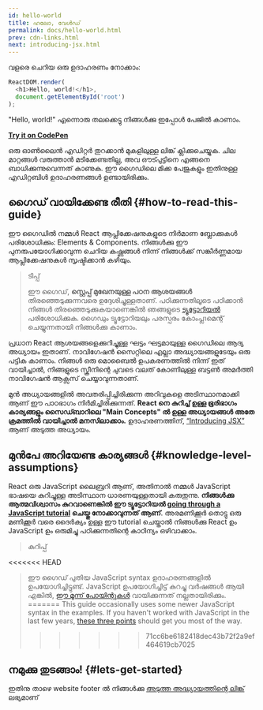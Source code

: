 ```yaml
---
id: hello-world
title: ഹലോ, വേൾഡ്
permalink: docs/hello-world.html
prev: cdn-links.html
next: introducing-jsx.html
---
```


വളരെ ചെറിയ ഒരു ഉദാഹരണം നോക്കാം:

```js
ReactDOM.render(
  <h1>Hello, world!</h1>,
  document.getElementById('root')
);
```

"Hello, world!" എന്നൊരു തലക്കെട്ടു നിങ്ങൾക്കു ഇപ്പോൾ പേജിൽ കാണാം.

**[Try it on CodePen](https://codepen.io/gaearon/pen/rrpgNB?editors=1010)**

ഒരു ഓൺലൈൻ എഡിറ്റർ തുറക്കാൻ മുകളിലുള്ള ലിങ്ക് ക്ലിക്കുചെയ്യുക. ചില മാറ്റങ്ങൾ വരുത്താൻ മടിക്കേണ്ടതില്ല, അവ ഔട്പുട്ടിനെ എങ്ങനെ ബാധിക്കുന്നുവെന്നത് കാണുക. ഈ ഗൈഡിലെ മിക്ക പേജുകളും ഇതിനുള്ള എഡിറ്റബിൾ ഉദാഹരണങ്ങൾ ഉണ്ടായിരിക്കും.


## ഗൈഡ് വായിക്കേണ്ട രീതി {#how-to-read-this-guide}


ഈ ഗൈഡിൽ നമ്മൾ React ആപ്ലിക്കേഷനുകളുടെ നിർമാണ ബ്ലോക്കുകൾ പരിശോധിക്കും: Elements & Components. നിങ്ങൾക്കു ഈ പുനരുപയോഗിക്കാവുന്ന ചെറിയ കഷ്ണങ്ങൾ നിന്ന് നിങ്ങൾക്ക് സങ്കീർണ്ണമായ ആപ്ലിക്കേഷനുകൾ സൃഷ്ടിക്കാൻ കഴിയും.

>ടിപ്പ്
>
>ഈ ഗൈഡ്, **സ്റ്റെപ്പ് മുഖേനയുള്ള പഠന ആശയങ്ങൾ** തിരഞ്ഞെടുക്കുന്നവരെ ഉദ്ദേശിച്ചുള്ളതാണ്. പഠിക്കുന്നതിലൂടെ പഠിക്കാൻ നിങ്ങൾ തിരഞ്ഞെടുക്കുകയാണെങ്കിൽ ഞങ്ങളുടെ [ട്യൂട്ടോറിയൽ](/tutorial/tutorial.html) പരിശോധിക്കുക. ഗൈഡും ട്യൂട്ടോറിയലും പരസ്പരം കോംപ്ലาമെന്റ് ചെയ്യുന്നതായി നിങ്ങൾക്കു കാണാം.

പ്രധാന React ആശയങ്ങളെക്കുറിച്ചുള്ള ഘട്ടം ഘട്ടമായുള്ള ഗൈഡിലെ ആദ്യ അധ്യായം ഇതാണ്. നാവിഗേഷൻ സൈറ്റിലെ എല്ലാ അദ്ധ്യായങ്ങളുടേയും ഒരു പട്ടിക കാണാം. നിങ്ങൾ ഒരു മൊബൈൽ ഉപകരണത്തിൽ നിന്ന് ഇത് വായിച്ചാൽ, നിങ്ങളുടെ സ്ക്രീനിന്റെ ചുവടെ വലത് കോണിലുള്ള ബട്ടൺ അമർത്തി നാവിഗേഷൻ ആക്സസ് ചെയ്യാവുന്നതാണ്.

മുൻ അധ്യായങ്ങളിൽ അവതരിപ്പിച്ചിരിക്കുന്ന അറിവുകളെ അടിസ്ഥാനമാക്കി ആണ് ഈ പാഠഭാഗം നിർമിച്ചിരിക്കുന്നത്. **React നെ കുറിച്ച് ഉള്ള ഭൂരിഭാഗം കാര്യങ്ങളും സൈഡ്ബാറിലെ "Main Concepts" ൽ ഉള്ള അധ്യായങ്ങൾ അതേ ക്രമത്തിൽ വായിച്ചാൽ മനസിലാക്കാം.** ഉദാഹരണത്തിന്, [“Introducing JSX”](/docs/introducing-jsx.html) ആണ് അടുത്ത അധ്യായം.

## മുൻപേ അറിയേണ്ട കാര്യങ്ങൾ {#knowledge-level-assumptions}

React ഒരു JavaScript ലൈബ്രറി ആണ്, അതിനാൽ നമ്മൾ JavaScript ഭാഷയെ കുറിച്ചുള്ള അടിസ്ഥാന ധാരണയുള്ളതായി കരുതുന്നു. **നിങ്ങൾക്കു ആത്മവിശ്വാസം കുറവാണെങ്കിൽ ഈ ട്യൂട്ടോറിയൽ [going through a JavaScript tutorial](https://developer.mozilla.org/en-US/docs/Web/JavaScript/A_re-introduction_to_JavaScript) ചെയ്തു നോക്കാവുന്നത് ആണ്**. അരമണിക്കൂർ തൊട്ടു ഒരു മണിക്കൂർ വരെ ദൈർക്യം ഉള്ള ഈ tutorial ചെയ്താൽ നിങ്ങൾക്കു React ഉം JavaScript ഉം ഒരുമിച്ചു പഠിക്കുന്നതിന്റെ കാഠിന്യം ഒഴിവാക്കാം.

>കുറിപ്പ്
>
<<<<<<< HEAD
>ഈ ഗൈഡ് പുതിയ JavaScript syntax ഉദാഹരണങ്ങളിൽ ഉപയോഗിച്ചിട്ടുണ്ട്. JavaScript ഉപയോഗിച്ചിട്ട് കുറച്ചു വർഷങ്ങൾ ആയി എങ്കിൽ, [ഈ മൂന്ന് പോയിന്റുകൾ](https://gist.github.com/gaearon/683e676101005de0add59e8bb345340c) വായിക്കുന്നത് നല്ലതായിരിക്കും.
=======
>This guide occasionally uses some newer JavaScript syntax in the examples. If you haven't worked with JavaScript in the last few years, [these three points](https://gist.github.com/gaearon/683e676101005de0add59e8bb345340c) should get you most of the way.
>>>>>>> 71cc6be6182418dec43b72f2a9ef464619cb7025


## നമുക്കു തുടങ്ങാം! {#lets-get-started}

ഇതിനു താഴെ website footer ൽ നിങ്ങൾക്കു [അടുത്ത അദ്ധ്യായത്തിന്റെ ലിങ്ക്](/docs/introducing-jsx.html) ലഭ്യമാണ് 


